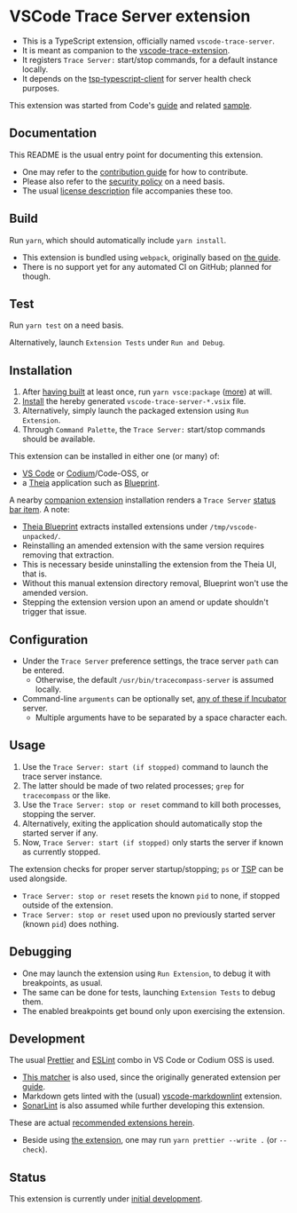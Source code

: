 # VSCode Trace Server extension

* This is a TypeScript extension, officially named `vscode-trace-server`.
* It is meant as companion to the [vscode-trace-extension][vscode-trace-extension].
* It registers `Trace Server:` start/stop commands, for a default instance locally.
* It depends on the [tsp-typescript-client][client] for server health check purposes.

This extension was started from Code's [guide][guide] and related [sample][sample].

## Documentation

This README is the usual entry point for documenting this extension.

* One may refer to the [contribution guide](CONTRIBUTING.md) for how to contribute.
* Please also refer to the [security policy](SECURITY.md) on a need basis.
* The usual [license description](LICENSE.md) file accompanies these too.

## Build

Run `yarn`, which should automatically include `yarn install`.

* This extension is bundled using `webpack`, originally based on [the guide][guide].
* There is no support yet for any automated CI on GitHub; planned for though.

## Test

Run `yarn test` on a need basis.

Alternatively, launch `Extension Tests` under `Run and Debug`.

## Installation

1. After [having built](#build) at least once, run `yarn vsce:package` ([more][vsce]) at will.
1. [Install][install] the hereby generated `vscode-trace-server-*.vsix` file.
1. Alternatively, simply launch the packaged extension using `Run Extension`.
1. Through `Command Palette`, the `Trace Server:` start/stop commands should be available.

This extension can be installed in either one (or many) of:

* [VS Code][code] or [Codium][codium]/Code-OSS, or
* a [Theia][theia] application such as [Blueprint][blueprint].

A nearby [companion extension][vscode-trace-extension] installation renders a `Trace Server`
[status bar item][item]. A note:

* [Theia Blueprint][blueprint] extracts installed extensions under `/tmp/vscode-unpacked/`.
* Reinstalling an amended extension with the same version requires removing that extraction.
* This is necessary beside uninstalling the extension from the Theia UI, that is.
* Without this manual extension directory removal, Blueprint won't use the amended version.
* Stepping the extension version upon an amend or update shouldn't trigger that issue.

## Configuration

* Under the `Trace Server` preference settings, the trace server `path` can be entered.
  * Otherwise, the default `/usr/bin/tracecompass-server` is assumed locally.
* Command-line `arguments` can be optionally set, [any of these if Incubator][server] server.
  * Multiple arguments have to be separated by a space character each.

## Usage

1. Use the `Trace Server: start (if stopped)` command to launch the trace server instance.
1. The latter should be made of two related processes; `grep` for `tracecompass` or the like.
1. Use the `Trace Server: stop or reset` command to kill both processes, stopping the server.
1. Alternatively, exiting the application should automatically stop the started server if any.
1. Now, `Trace Server: start (if stopped)` only starts the server if known as currently stopped.

The extension checks for proper server startup/stopping; `ps` or [TSP][tsp] can be used alongside.

* `Trace Server: stop or reset` resets the known `pid` to none, if stopped outside of the extension.
* `Trace Server: stop or reset` used upon no previously started server (known `pid`) does nothing.

## Debugging

* One may launch the extension using `Run Extension`, to debug it with breakpoints, as usual.
* The same can be done for tests, launching `Extension Tests` to debug them.
* The enabled breakpoints get bound only upon exercising the extension.

## Development

The usual [Prettier][prettier] and [ESLint][eslint] combo in VS Code or Codium OSS is used.

* [This matcher][matcher] is also used, since the originally generated extension per [guide].
* Markdown gets linted with the (usual) [vscode-markdownlint][markdownlint] extension.
* [SonarLint][sonarlint] is also assumed while further developing this extension.

These are actual [recommended extensions herein](.vscode/extensions.json).

* Beside using [the extension][prettier], one may run `yarn prettier --write .` (or `--check`).

## Status

This extension is currently under [initial development][backlog].

[backlog]: https://github.com/eclipse-cdt-cloud/vscode-trace-extension/issues/15
[blueprint]: https://theia-ide.org/docs/blueprint_download
[client]: https://github.com/eclipse-cdt-cloud/tsp-typescript-client
[code]: https://code.visualstudio.com
[codium]: https://vscodium.com
[eslint]: https://open-vsx.org/extension/dbaeumer/vscode-eslint
[guide]: https://code.visualstudio.com/api/get-started/your-first-extension
[install]: https://code.visualstudio.com/docs/editor/extension-marketplace#_install-from-a-vsix
[item]: https://github.com/eclipse-cdt-cloud/vscode-trace-extension/pull/120
[markdownlint]: https://open-vsx.org/extension/DavidAnson/vscode-markdownlint
[matcher]: https://open-vsx.org/extension/amodio/tsl-problem-matcher
[prettier]: https://open-vsx.org/extension/esbenp/prettier-vscode
[sample]: https://github.com/microsoft/vscode-extension-samples/blob/main/helloworld-sample
[server]: https://git.eclipse.org/r/plugins/gitiles/tracecompass.incubator/org.eclipse.tracecompass.incubator/+/refs/heads/master/trace-server/#running-the-server
[sonarlint]: https://open-vsx.org/extension/SonarSource/sonarlint-vscode
[theia]: https://theia-ide.org
[tsp]: https://github.com/eclipse-cdt-cloud/trace-server-protocol
[vsce]: https://code.visualstudio.com/api/working-with-extensions/publishing-extension#vsce
[vscode-trace-extension]: https://github.com/eclipse-cdt-cloud/vscode-trace-extension
